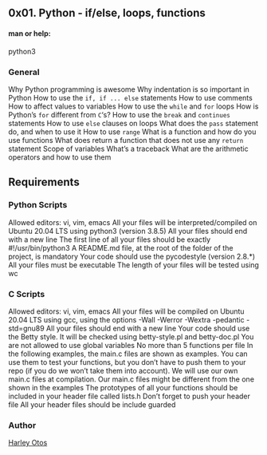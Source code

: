 ## 0x01. Python - if/else, loops, functions

#### man or help:
python3

### General
Why Python programming is awesome
Why indentation is so important in Python
How to use the `if, if ... else` statements
How to use comments
How to affect values to variables
How to use the `while` and `for` loops
How is Python’s `for` different from `C`‘s?
How to use the `break` and `continues` statements
How to use `else` clauses on loops
What does the `pass` statement do, and when to use it
How to use `range`
What is a function and how do you use functions
What does return a function that does not use any `return` statement
Scope of variables
What’s a traceback
What are the arithmetic operators and how to use them


## Requirements

### Python Scripts
Allowed editors: vi, vim, emacs
All your files will be interpreted/compiled on Ubuntu 20.04 LTS using python3 (version 3.8.5)
All your files should end with a new line
The first line of all your files should be exactly #!/usr/bin/python3
A README.md file, at the root of the folder of the project, is mandatory
Your code should use the pycodestyle (version 2.8.*)
All your files must be executable
The length of your files will be tested using wc


### C Scripts
Allowed editors: vi, vim, emacs
All your files will be compiled on Ubuntu 20.04 LTS using gcc, using the options -Wall -Werror -Wextra -pedantic -std=gnu89
All your files should end with a new line
Your code should use the Betty style. It will be checked using betty-style.pl and betty-doc.pl
You are not allowed to use global variables
No more than 5 functions per file
In the following examples, the main.c files are shown as examples. You can use them to test your functions, but you don’t have to push them to your repo (if you do we won’t take them into account). We will use our own main.c files at compilation. Our main.c files might be different from the one shown in the examples
The prototypes of all your functions should be included in your header file called lists.h
Don’t forget to push your header file
All your header files should be include guarded

### Author
[Harley Otos](https://github.com/HarleyOtos)